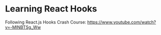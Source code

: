 # Learning React Hooks

Following React.js Hooks Crash Course: https://www.youtube.com/watch?v=-MlNBTSg_Ww

